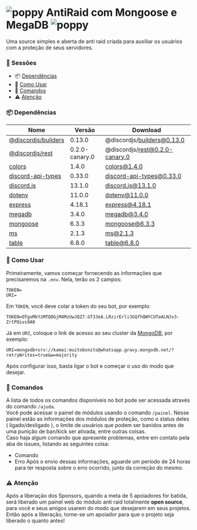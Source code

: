 # ![poppy](https://cdn.glitch.com/d5849b6d-b525-43f0-a87c-280ff619d588%2FWebp.net-resizeimage%20(2).png?v=1627787432690) AntiRaid com Mongoose e MegaDB ![poppy](https://cdn.glitch.com/d5849b6d-b525-43f0-a87c-280ff619d588%2FWebp.net-resizeimage%20(2).png?v=1627787432690)
Uma source simples e aberta de anti raid criada para auxiliar os usuários com a proteção de seus servidores.

### 📁 Sessões
- 📦 [Dependências](#dependences)
- 📜 [Como Usar](#how-to-use)
- 🔧 [Comandos](#commands)
- ⚠ [Atenção](#danger)

<a name="dependences"></a>
### 📦 Dependências
Nome | Versão | Download |
--------- | ------ | ------ |
[@discordjs/builders](https://www.npmjs.com/package/@discordjs/builders/v/0.13.0) | 0.13.0 | @discordjs/builders@0.13.0 |
[@discordjs/rest](https://www.npmjs.com/package/@discordjs/rest/v/0.2.0-canary.0) | 0.2.0-canary.0 | @discordjs/rest@0.2.0-canary.0 |
[colors](https://www.npmjs.com/package/colors/v/1.4.0) | 1.4.0 | colors@1.4.0 |
[discord-api-types](https://www.npmjs.com/package/discord-api-types/v/0.33.0) | 0.33.0 | discord-api-types@0.33.0 |
[discord.js](https://www.npmjs.com/package/discord.js/v/13.1.0) | 13.1.0 | discord.js@13.1.0 |
[dotenv](https://www.npmjs.com/package/dotenv/v/11.0.0) | 11.0.0 | dotenv@11.0.0 |
[express](https://www.npmjs.com/package/express/v/4.18.1) | 4.18.1 | express@4.18.1 |
[megadb](https://www.npmjs.com/package/megadb/v/3.4.0) | 3.4.0 | megadb@3.4.0 |
[mongoose](https://www.npmjs.com/package/mongoose/v/6.3.3) | 6.3.3 | mongoose@6.3.3 |
[ms](https://www.npmjs.com/package/ms/v/2.1.3) | 2.1.3 | ms@2.1.3 |
[table](https://www.npmjs.com/package/table/v/6.8.0) | 6.8.0 | table@6.8.0 |

<a name="how-to-use"></a>
### 📜 Como Usar
Primeiramente, vamos começar fornecendo as informações que precisaremos na `.env`. Nela, terão os 2 campos:
```enviroments
TOKEN=
URI=
```
Em `TOKEN`, você deve colar a token do seu bot, por exemplo:
```enviroments
TOKEN=OTgxMkYzMTQ0GjM4MzUwJQZ7.GT33eA.LRzirErli3GQfhQWYCUTeALNJv3-ZrtPOivs9A0
```
Já em `URI`, coloque o link de acesso ao seu cluster da [MongoDB](https://cloud.mongodb.com/), por exemplo:
```enviroments
URI=mongodb+srv://kamai:muitobonito@whatsapp.gravy.mongodb.net/?retryWrites=true&w=majority
```
Após configurar isso, basta ligar o bot e começar o uso do modo que desejar.

<a name="commands"></a>
### 🔧 Comandos
A lista de todos os comandos disponíveis no bot pode ser acessada através do comando `/ajuda`.</br>
Você pode acessar o painel de módulos usando o comando `/painel`. Nesse painel estão as informações dos módulos de proteção, como o status deles ( ligado/desligado ), o limite de usuários que podem ser banidos antes de uma punição de ban/kick ser ativada, entre outras coisas.</br>
Caso haja algum comando que apresente problemas, entre em contato pela aba de issues, listando as seguintes coisa:
- Comando
- Erro
Após o envio dessas informações, aguarde um período de 24 horas para ter resposta sobre o erro ocorrido, junto da correção do mesmo.

<a name="danger"></a>
### ⚠ Atenção
Após a liberação dos Sponsors, quando a meta de 5 apoiadores for batida, será liberado um painel web do módulo anti raid totalmente **open source**, para você e seus amigos usarem do modo que desejarem em seus projetos. Então após a liberação, torne-se um apoiador para que o projeto seja liberado o quanto antes!
